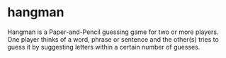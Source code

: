 # hangman
Hangman is a Paper-and-Pencil guessing game for two or more players. One player thinks of a word, phrase or sentence and the other(s) tries to guess it by suggesting letters within a certain number of guesses.
